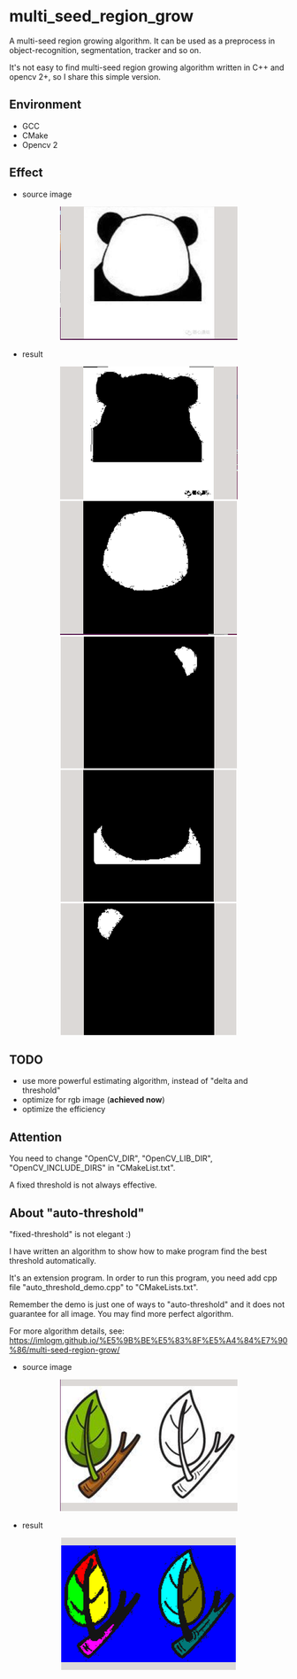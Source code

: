 # multi_seed_region_grow
A multi-seed region growing algorithm. It can be used as a preprocess in object-recognition, segmentation, tracker and so on.

It's not easy to find multi-seed region growing algorithm written in C++ and opencv 2+, so I share this simple version.

## Environment
* GCC
* CMake
* Opencv 2

## Effect
* source image
<div align=center><img src="./img/effect/1.png"/></div>

* result
<div align=center><img src="./img/effect/2.png"/></div>

<div align=center><img src="./img/effect/3.png"/></div>

<div align=center><img src="./img/effect/4.png"/></div>

<div align=center><img src="./img/effect/5.png"/></div>

<div align=center><img src="./img/effect/6.png"/></div>

## TODO
 * use more powerful estimating algorithm, instead of "delta and threshold"
 * optimize for rgb image (**achieved now**)
 * optimize the efficiency

 ## Attention
 You need to change "OpenCV_DIR", "OpenCV_LIB_DIR", "OpenCV_INCLUDE_DIRS" in "CMakeList.txt".

 A fixed threshold is not always effective.

 ## About "auto-threshold"

"fixed-threshold" is not elegant :)

 I have written an algorithm to show how to make program find the best threshold automatically. 
 
 It's an extension program. In order to run this program, you need add cpp file "auto_threshold_demo.cpp" to "CMakeLists.txt".

 Remember the demo is just one of ways to "auto-threshold" and it does not guarantee for all image. You may find more perfect algorithm.

 For more algorithm details, see: https://imlogm.github.io/%E5%9B%BE%E5%83%8F%E5%A4%84%E7%90%86/multi-seed-region-grow/


 * source image
<div align=center><img src="./img/effect/11.png"/></div>

* result
<div align=center><img src="./img/effect/12.png"/></div>
